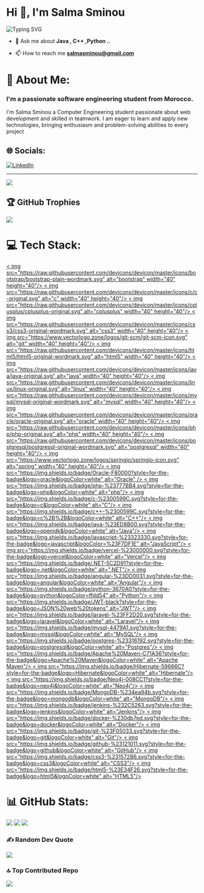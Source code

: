 # Hi 👋, I'm Salma Sminou

![Typing SVG](https://readme-typing-svg.herokuapp.com?lines=Hello+World!;I'm+a;Software+engineering+student;Welcome+to+my+GitHub+Profile!&center=true)

- 💬 Ask me about **Java , C++ ,Python ..**

- 📫 How to reach me **salmasminou@gmail.com**

# 💫 About Me:
<h3>I'm a passionate software engineering student from Morocco.</h3>
<be>I'm Salma Sminou a Computer Engineering student passionate about web development and skilled
in teamwork. I am eager to learn and apply new technologies, bringing enthusiasm and problem-solving abilities to every project<be>


## 🌐 Socials:
[![LinkedIn](https://img.shields.io/badge/LinkedIn-%230077B5.svg?logo=linkedin&logoColor=white)](https://www.linkedin.com/in/salma-sminou-4572a9289/) 


---
[![](https://visitcount.itsvg.in/api?id=Salmasssminou&icon=0&color=0)](https://visitcount.itsvg.in)

## 🏆 GitHub Trophies
![](https://github-profile-trophy.vercel.app/?username=Salmasssminou&theme=radical&no-frame=false&no-bg=false&margin-w=4)

# 💻 Tech Stack:
<p align="left"> 
  <a href=" " target="_blank" rel="noreferrer"> 
    < img src="https://raw.githubusercontent.com/devicons/devicon/master/icons/bootstrap/bootstrap-plain-wordmark.svg" alt="bootstrap" width="40" height="40"/> 
  </a > 
  <a href="https://www.cprogramming.com/" target="_blank" rel="noreferrer"> 
    < img src="https://raw.githubusercontent.com/devicons/devicon/master/icons/c/c-original.svg" alt="c" width="40" height="40"/> 
  </a > 
  <a href="https://www.w3schools.com/cpp/" target="_blank" rel="noreferrer"> 
    < img src="https://raw.githubusercontent.com/devicons/devicon/master/icons/cplusplus/cplusplus-original.svg" alt="cplusplus" width="40" height="40"/> 
  </a > 
  <a href="https://www.w3schools.com/css/" target="_blank" rel="noreferrer"> 
    < img src="https://raw.githubusercontent.com/devicons/devicon/master/icons/css3/css3-original-wordmark.svg" alt="css3" width="40" height="40"/> 
  </a > 
  <a href="https://git-scm.com/" target="_blank" rel="noreferrer"> 
    < img src="https://www.vectorlogo.zone/logos/git-scm/git-scm-icon.svg" alt="git" width="40" height="40"/> 
  </a > 
  <a href="https://www.w3.org/html/" target="_blank" rel="noreferrer"> 
    < img src="https://raw.githubusercontent.com/devicons/devicon/master/icons/html5/html5-original-wordmark.svg" alt="html5" width="40" height="40"/> 
  </a > 
  <a href="https://www.java.com" target="_blank" rel="noreferrer"> 
    < img src="https://raw.githubusercontent.com/devicons/devicon/master/icons/java/java-original.svg" alt="java" width="40" height="40"/> 
  </a > 
  <a href="https://www.linux.org/" target="_blank" rel="noreferrer"> 
    < img src="https://raw.githubusercontent.com/devicons/devicon/master/icons/linux/linux-original.svg" alt="linux" width="40" height="40"/> 
  </a > 
  <a href="https://www.mysql.com/" target="_blank" rel="noreferrer"> 
    < img src="https://raw.githubusercontent.com/devicons/devicon/master/icons/mysql/mysql-original-wordmark.svg" alt="mysql" width="40" height="40"/> 
  </a > 
  <a href="https://www.oracle.com/" target="_blank" rel="noreferrer"> 
    < img src="https://raw.githubusercontent.com/devicons/devicon/master/icons/oracle/oracle-original.svg" alt="oracle" width="40" height="40"/> 
  </a > 
  <a href="https://www.php.net" target="_blank" rel="noreferrer"> 
    < img src="https://raw.githubusercontent.com/devicons/devicon/master/icons/php/php-original.svg" alt="php" width="40" height="40"/> 
  </a > 
  <a href="https://www.postgresql.org" target="_blank" rel="noreferrer"> 
    < img src="https://raw.githubusercontent.com/devicons/devicon/master/icons/postgresql/postgresql-original-wordmark.svg" alt="postgresql" width="40" height="40"/> 
  </a > 
  <a href="https://spring.io/" target="_blank" rel="noreferrer"> 
    < img src="https://www.vectorlogo.zone/logos/springio/springio-icon.svg" alt="spring" width="40" height="40"/> 
  </a > 
  <a href="https://www.oracle.com/" target="_blank" rel="noreferrer"> 
    < img src="https://img.shields.io/badge/Oracle-F80000?style=for-the-badge&logo=oracle&logoColor=white" alt="Oracle" />
  </a >
  <a href="https://www.php.net" target="_blank" rel="noreferrer"> 
    < img src="https://img.shields.io/badge/php-%23777BB4.svg?style=for-the-badge&logo=php&logoColor=white" alt="php"/>
  </a >
  <a href="https://www.cprogramming.com/" target="_blank" rel="noreferrer"> 
    < img src="https://img.shields.io/badge/c-%2300599C.svg?style=for-the-badge&logo=c&logoColor=white" alt="C"/>
  </a >
  <a href="https://www.w3schools.com/cpp/" target="_blank" rel="noreferrer"> 
    < img src="https://img.shields.io/badge/c++-%2300599C.svg?style=for-the-badge&logo=c%2B%2B&logoColor=white" alt="C++"/>
  </a >
  <a href="https://www.java.com" target="_blank" rel="noreferrer"> 
    < img src="https://img.shields.io/badge/java-%23ED8B00.svg?style=for-the-badge&logo=openjdk&logoColor=white" alt="Java"/>
  </a >
  <a href="https://www.javascript.com/" target="_blank" rel="noreferrer"> 
    < img src="https://img.shields.io/badge/javascript-%23323330.svg?style=for-the-badge&logo=javascript&logoColor=%23F7DF1E" alt="JavaScript"/>
  </a >
  <a href="https://www.vercel.com" target="_blank" rel="noreferrer"> 
    < img src="https://img.shields.io/badge/vercel-%23000000.svg?style=for-the-badge&logo=vercel&logoColor=white" alt="Vercel"/>
  </a >
  <a href="https://dotnet.microsoft.com/" target="_blank" rel="noreferrer"> 
    < img src="https://img.shields.io/badge/.NET-5C2D91?style=for-the-badge&logo=.net&logoColor=white" alt=".NET"/>
  </a >
  <a href="https://angular.io/" target="_blank" rel="noreferrer"> 
    < img src="https://img.shields.io/badge/angular-%23DD0031.svg?style=for-the-badge&logo=angular&logoColor=white" alt="Angular"/>
  </a >
  <a href="https://www.python.org/" target="_blank" rel="noreferrer"> 
    < img src="https://img.shields.io/badge/python-3670A0?style=for-the-badge&logo=python&logoColor=ffdd54" alt="Python"/>
  </a >
  <a href="https://jwt.io/" target="_blank" rel="noreferrer"> 
    < img src="https://img.shields.io/badge/JWT-black?style=for-the-badge&logo=JSON%20web%20tokens" alt="JWT"/>
  </a >
  <a href="https://laravel.com/" target="_blank" rel="noreferrer"> 
    < img src="https://img.shields.io/badge/laravel-%23FF2D20.svg?style=for-the-badge&logo=laravel&logoColor=white" alt="Laravel"/>
  </a >
  <a href="https://www.mysql.com/" target="_blank" rel="noreferrer"> 
    < img src="https://img.shields.io/badge/mysql-4479A1.svg?style=for-the-badge&logo=mysql&logoColor=white" alt="MySQL"/>
  </a >
  <a href="https://www.postgresql.org/" target="_blank" rel="noreferrer"> 
    < img src="https://img.shields.io/badge/postgres-%23316192.svg?style=for-the-badge&logo=postgresql&logoColor=white" alt="Postgres"/>
  </a >
  <a href="https://maven.apache.org/" target="_blank" rel="noreferrer"> 
    < img src="https://img.shields.io/badge/Apache%20Maven-C71A36?style=for-the-badge&logo=Apache%20Maven&logoColor=white" alt="Apache Maven"/>
  </a >
  <a href="https://hibernate.org/" target="_blank" rel="noreferrer"> 
    < img src="https://img.shields.io/badge/Hibernate-59666C?style=for-the-badge&logo=Hibernate&logoColor=white" alt="Hibernate"/>
  </a >
  <a href="https://neo4j.com/" target="_blank" rel="noreferrer"> 
    < img src="https://img.shields.io/badge/Neo4j-008CC1?style=for-the-badge&logo=neo4j&logoColor=white" alt="Neo4j"/>
  </a >
  <a href="https://www.mongodb.com/" target="_blank" rel="noreferrer"> 
    < img src="https://img.shields.io/badge/MongoDB-%234ea94b.svg?style=for-the-badge&logo=mongodb&logoColor=white" alt="MongoDB"/>
  </a >
  <a href="https://www.jenkins.io/" target="_blank" rel="noreferrer"> 
    < img src="https://img.shields.io/badge/jenkins-%232C5263.svg?style=for-the-badge&logo=jenkins&logoColor=white" alt="Jenkins"/>
  </a >
  <a href="https://www.docker.com/" target="_blank" rel="noreferrer"> 
    < img src="https://img.shields.io/badge/docker-%230db7ed.svg?style=for-the-badge&logo=docker&logoColor=white" alt="Docker"/>
  </a >
  <a href="https://git-scm.com/" target="_blank" rel="noreferrer"> 
    < img src="https://img.shields.io/badge/git-%23F05033.svg?style=for-the-badge&logo=git&logoColor=white" alt="Git"/>
  </a >
  <a href="https://github.com/" target="_blank" rel="noreferrer"> 
    < img src="https://img.shields.io/badge/github-%23121011.svg?style=for-the-badge&logo=github&logoColor=white" alt="GitHub"/>
  </a >
  <a href="https://www.w3schools.com/css/" target="_blank" rel="noreferrer"> 
    < img src="https://img.shields.io/badge/css3-%231572B6.svg?style=for-the-badge&logo=css3&logoColor=white" alt="CSS3"/>
  </a >
  <a href="https://www.w3.org/html/" target="_blank" rel="noreferrer"> 
    < img src="https://img.shields.io/badge/html5-%23E34F26.svg?style=for-the-badge&logo=html5&logoColor=white" alt="HTML5"/>
  </a >
</p >

# 📊 GitHub Stats:
![](https://github-readme-stats.vercel.app/api?username=Salmasssminou&theme=dark&hide_border=false&include_all_commits=true&count_private=true)
![](https://github-readme-streak-stats.herokuapp.com/?user=Salmasssminou&theme=dark&hide_border=false)
![](https://github-readme-stats.vercel.app/api/top-langs/?username=Salmasssminou&theme=dark&hide_border=false&include_all_commits=true&count_private=true&layout=compact)


### ✍️ Random Dev Quote
![](https://quotes-github-readme.vercel.app/api?type=horizontal&theme=radical)

### 🔝 Top Contributed Repo
![](https://github-contributor-stats.vercel.app/api?username=Salmasssminou&limit=5&theme=dark&combine_all_yearly_contributions=true)



<!-- Proudly created with GPRM ( https://gprm.itsvg.in ) -->
